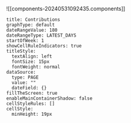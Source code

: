 ![[components-20240531092435.components]]
```contributionGraph
title: Contributions
graphType: default
dateRangeValue: 180
dateRangeType: LATEST_DAYS
startOfWeek: 1
showCellRuleIndicators: true
titleStyle:
  textAlign: left
  fontSize: 15px
  fontWeight: normal
dataSource:
  type: PAGE
  value: ""
  dateField: {}
fillTheScreen: true
enableMainContainerShadow: false
cellStyleRules: []
cellStyle:
  minHeight: 19px

```



